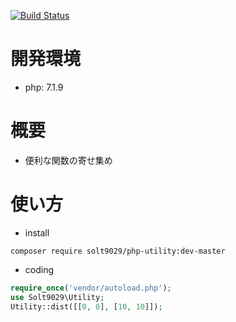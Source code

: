 [![Build Status](https://travis-ci.org/solt9029/PHPUtility.svg?branch=master)](https://travis-ci.org/solt9029/PHPUtility)

# 開発環境

- php: 7.1.9

# 概要

- 便利な関数の寄せ集め

# 使い方

- install

```
composer require solt9029/php-utility:dev-master
```

- coding

```php
require_once('vendor/autoload.php');
use Solt9029\Utility;
Utility::dist([[0, 0], [10, 10]]);
```